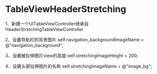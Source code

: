 # TableViewHeaderStretching

1、新建一个UITableViewController继承自HeaderStretchingTableViewController

2、设置导航栏的背景图片
  self.navigation_backgroundImageName = @"navigation_background";
  
3、设置被拉伸图片view的高度
    self.stretchingImageHeight = 200;
    
4、设置头部拉伸图片的名称
    self.stretchingImageName = @"image_bg";
